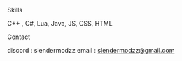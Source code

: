 Skills

C++ , C#, Lua, Java, JS, CSS, HTML

Contact

discord : slendermodzz
email : slendermodzz@gmail.com
